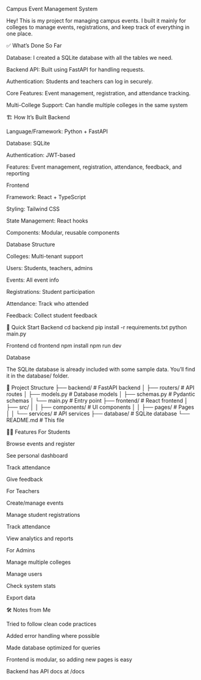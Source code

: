 Campus Event Management System

Hey! This is my project for managing campus events. I built it mainly for colleges to manage events, registrations, and keep track of everything in one place.

✅ What’s Done So Far

Database: I created a SQLite database with all the tables we need.

Backend API: Built using FastAPI for handling requests.

Authentication: Students and teachers can log in securely.

Core Features: Event management, registration, and attendance tracking.

Multi-College Support: Can handle multiple colleges in the same system 


🏗️ How It’s Built
Backend

Language/Framework: Python + FastAPI

Database: SQLite

Authentication: JWT-based

Features: Event management, registration, attendance, feedback, and reporting

Frontend

Framework: React + TypeScript

Styling: Tailwind CSS

State Management: React hooks

Components: Modular, reusable components

Database Structure

Colleges: Multi-tenant support

Users: Students, teachers, admins

Events: All event info

Registrations: Student participation

Attendance: Track who attended

Feedback: Collect student feedback

🚀 Quick Start
Backend
cd backend
pip install -r requirements.txt
python main.py

Frontend
cd frontend
npm install
npm run dev

Database

The SQLite database is already included with some sample data. You’ll find it in the database/ folder.

📁 Project Structure
├── backend/                 # FastAPI backend
│   ├── routers/            # API routes
│   ├── models.py           # Database models
│   ├── schemas.py          # Pydantic schemas
│   └── main.py             # Entry point
├── frontend/               # React frontend
│   ├── src/
│   │   ├── components/     # UI components
│   │   ├── pages/          # Pages
│   │   └── services/       # API services
├── database/               # SQLite database
└── README.md               # This file

👨‍🎓 Features
For Students

Browse events and register

See personal dashboard

Track attendance

Give feedback

For Teachers

Create/manage events

Manage student registrations

Track attendance

View analytics and reports

For Admins

Manage multiple colleges

Manage users

Check system stats

Export data

🛠️ Notes from Me

Tried to follow clean code practices

Added error handling where possible

Made database optimized for queries

Frontend is modular, so adding new pages is easy

Backend has API docs at /docs
